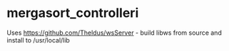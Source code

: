 # mergasort_controlleri

Uses https://github.com/Theldus/wsServer - build libws from source and install to /usr/local/lib
